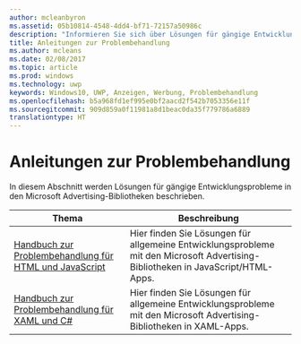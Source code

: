 ```yaml
---
author: mcleanbyron
ms.assetid: 05b10814-4548-4dd4-bf71-72157a50986c
description: "Informieren Sie sich über Lösungen für gängige Entwicklungsprobleme in den Microsoft Advertising-Bibliotheken."
title: Anleitungen zur Problembehandlung
ms.author: mcleans
ms.date: 02/08/2017
ms.topic: article
ms.prod: windows
ms.technology: uwp
keywords: Windows10, UWP, Anzeigen, Werbung, Problembehandlung
ms.openlocfilehash: b5a968fd1ef995e0bf2aacd2f542b7053356e11f
ms.sourcegitcommit: 909d859a0f11981a8d1beac0da35f779786a6889
translationtype: HT
---
```

# <a name="troubleshooting-guides"></a>Anleitungen zur Problembehandlung




In diesem Abschnitt werden Lösungen für gängige Entwicklungsprobleme in den Microsoft Advertising-Bibliotheken beschrieben.

| Thema                                                                                                       | Beschreibung                 |
|-------------------------------------------------------------------------------------------------------------|-----------------------------|
| [Handbuch zur Problembehandlung für HTML und JavaScript](html-and-javascript-troubleshooting-guide.md)  |  Hier finden Sie Lösungen für allgemeine Entwicklungsprobleme mit den Microsoft Advertising-Bibliotheken in JavaScript/HTML-Apps. |
| [Handbuch zur Problembehandlung für XAML und C#](xaml-and-c-troubleshooting-guide.md)      |  Hier finden Sie Lösungen für allgemeine Entwicklungsprobleme mit den Microsoft Advertising-Bibliotheken in XAML-Apps.    |


 

 
